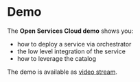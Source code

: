 # Demo

The **Open Services Cloud demo** shows you:

-   how to deploy a service via orchestrator
-   the low level integration of the service
-   how to leverage the catalog

The demo is available as [video stream](https://www.youtube.com/watch?v=xFpbap1KUBo).
